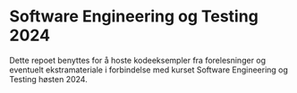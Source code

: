 # Software Engineering og Testing 2024
Dette repoet benyttes for å hoste kodeeksempler fra forelesninger og eventuelt ekstramateriale i forbindelse med kurset Software Engineering og Testing høsten 2024.
